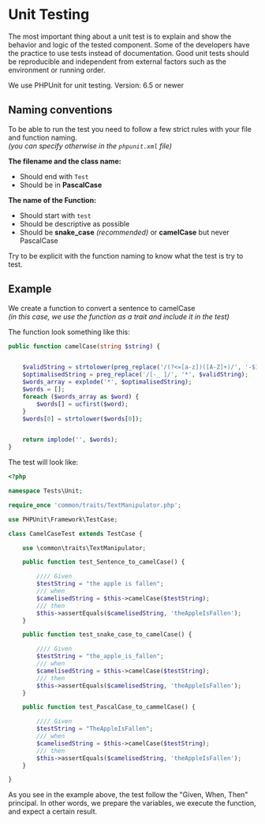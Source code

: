 # Unit Testing
The most important thing about a unit test is to explain and show the behavior and logic of the tested component.
Some of the developers have the practice to use tests instead of documentation.
Good unit tests should be reproducible and independent from external factors such as the environment or running order.

We use PHPUnit for unit testing.
Version: 6.5 or newer



## Naming conventions

To be able to run the test you need to follow a few strict rules with your file and function naming. \
_(you can specify otherwise in the `phpunit.xml` file)_

**The filename and the class name:**
* Should end with `Test`
* Should be in **PascalCase**

**The name of the Function:**
* Should start with `test`
* Should be descriptive as possible
* Should be **snake_case** _(recommended)_ or **camelCase** but never PascalCase

<note type="tip">

Try to be explicit with the function naming to know what the test is try to test.

</note>





## Example

We create a function to convert a sentence to camelCase\
_(in this case, we use the function as a trait and include it in the test)_

The function look something like this:
```php
public function camelCase(string $string) {


    $validString = strtolower(preg_replace('/(?<=[a-z])([A-Z]+)/', '-$1', $string));
    $optimalisedString = preg_replace('/[-_ ]/', '*', $validString);
    $words_array = explode('*', $optimalisedString);
    $words = [];
    foreach ($words_array as $word) {
        $words[] = ucfirst($word);
    }
    $words[0] = strtolower($words[0]);


    return implode('', $words);
}


```

The test will look like:

```php
<?php

namespace Tests\Unit;

require_once 'common/traits/TextManipulator.php';

use PHPUnit\Framework\TestCase;

class CamelCaseTest extends TestCase {

    use \common\traits\TextManipulator;

    public function test_Sentence_to_camelCase() {

        //// Given
        $testString = "the apple is fallen";
        /// when
        $camelisedString = $this->camelCase($testString);
        /// then
        $this->assertEquals($camelisedString, 'theAppleIsFallen');
    }

    public function test_snake_case_to_camelCase() {

        //// Given
        $testString = "the_apple_is_fallen";
        /// when
        $camelisedString = $this->camelCase($testString);
        /// then
        $this->assertEquals($camelisedString, 'theAppleIsFallen');
    }

    public function test_PascalCase_to_cammelCase() {

        //// Given
        $testString = "TheAppleIsFallen";
        /// when
        $camelisedString = $this->camelCase($testString);
        /// then
        $this->assertEquals($camelisedString, 'theAppleIsFallen');
    }

}
```
As you see in the example above, the test follow the "Given, When, Then" principal.
In other words, we prepare the variables, we execute the function, and expect a certain result.




